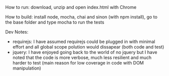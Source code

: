 How to run: download, unzip and open index.html with Chrome

How to build: install node, mocha, chai and sinon (with npm install), go to the base folder and type mocha to run the tests

Dev Notes:
- requirejs: I have assumed requirejs could be plugged in with minimal effort and all global scope polution would dissapear (both code and test)
- jquery: I have enjoyed going back to the world of no jquery but I have noted that the code is more verbose, much less resilient and much harder to test (main reason for low coverage in code with DOM manipulation)